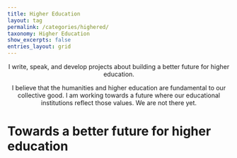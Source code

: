 ```yaml
---
title: Higher Education
layout: tag
permalink: /categories/highered/
taxonomy: Higher Education
show_excerpts: false
entries_layout: grid
---
```


<p style="text-align: center;">I write, speak, and develop projects about building a better future for higher education.</p>
<p style="text-align: center;">I believe that the humanities and higher education are fundamental to our collective good. I am working towards a future where our educational institutions reflect those values. We are not there yet.</p>

# Towards a better future for higher education